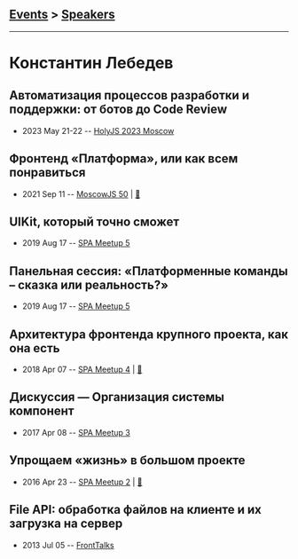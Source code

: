 ## [Events](../README.md) > [Speakers](../speakers.md)
---

# Константин Лебедев

## Автоматизация процессов разработки и поддержки: от ботов до Code Review
- 2023 May 21-22 -- [HolyJS 2023 Moscow](https://www.youtube.com/watch?v=8fKR8Kda1dQ)    
## Фронтенд «Платформа», или как всем понравиться
- 2021 Sep 11 -- [MoscowJS 50](https://www.youtube.com/watch?v=xzDMWwMNSH8)  | [:notebook:](https://docs.google.com/presentation/d/1IwAk_aBb4jUOcIssATik-8eqA4jCQ51laTBdAu2LjFA/preview)  
## UIKit, который точно сможет
- 2019 Aug 17 -- [SPA Meetup 5](https://www.youtube.com/watch?v=nhNrSiMOTjo)    
## Панельная сессия: «Платформенные команды – сказка или реальность?»
- 2019 Aug 17 -- [SPA Meetup 5](https://www.youtube.com/watch?v=mEpwFo4R43w)    
## Архитектура фронтенда крупного проекта, как она есть
- 2018 Apr 07 -- [SPA Meetup 4](https://youtu.be/J08UOAJdjWc)  | [:notebook:](https://rubaxa.github.io/octavius/2017/avito.html#)  
## Дискуссия — Организация системы компонент
- 2017 Apr 08 -- [SPA Meetup 3](https://www.youtube.com/watch?v=h23HbKaUbaU)    
## Упрощаем «жизнь» в большом проекте
- 2016 Apr 23 -- [SPA Meetup 2](https://youtu.be/bUf7d3z9da4)  | [:notebook:](https://github.com/lahmatiy/moscow-spa-meetup-2/raw/master/pdf/make-life-easy.pdf)  
## File API: обработка файлов на клиенте и их загрузка на сервер
- 2013 Jul 05 -- [FrontTalks](https://events.yandex.ru/lib/talks/976/)    
